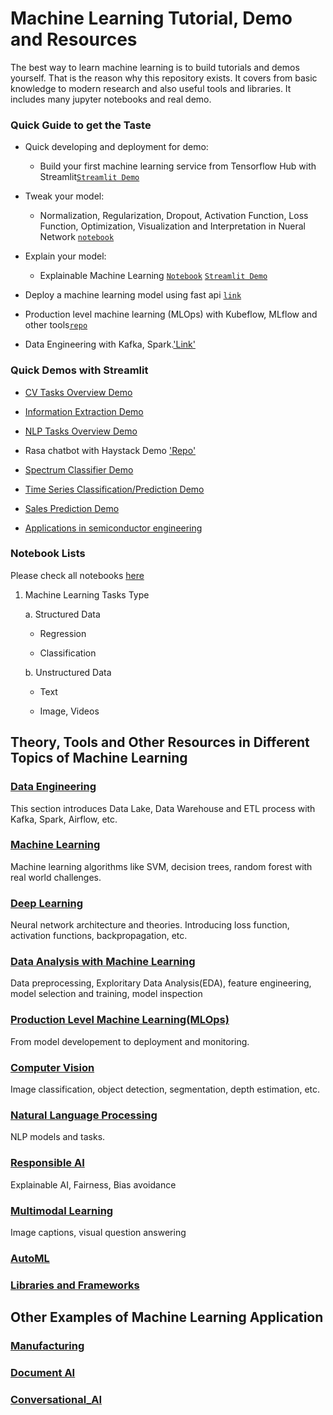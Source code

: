 # Machine Learning Tutorial, Demo and Resources

The best way to learn machine learning is to build tutorials and demos yourself. That is the reason why this repository exists. It covers from basic knowledge to modern research and also useful tools and libraries. It includes many jupyter notebooks and real demo. 


### Quick Guide to get the Taste

* Quick developing and deployment for demo:

   * Build your first machine learning service from Tensorflow Hub with Streamlit[`Streamlit Demo`](demo/simple/image_cls)

* Tweak your model:

   * Normalization, Regularization, Dropout, Activation Function, Loss Function, Optimization, Visualization and Interpretation in Nueral Network [`notebook`](notebooks/data-analysis/house_price_NN_xAI.ipynb)

* Explain your model:

   * Explainable Machine Learning [`Notebook`](notebooks/data-analysis/house_price.ipynb) [`Streamlit Demo`](https://explainable-machine-learning.herokuapp.com/)

* Deploy a machine learning model using fast api [`link`]()

* Production level machine learning (MLOps) with Kubeflow, MLflow and other tools[`repo`](MLOps.md)

* Data Engineering with Kafka, Spark.['Link'](Data_Engineering.md)

### Quick Demos with Streamlit

* [CV Tasks Overview Demo]()

* [Information Extraction Demo]()

* [NLP Tasks Overview Demo]()

* Rasa chatbot with Haystack Demo ['Repo']()

* [Spectrum Classifier Demo]()

* [Time Series Classification/Prediction Demo]()

* [Sales Prediction Demo]()

* [Applications in semiconductor engineering]()

### Notebook Lists

Please check all notebooks [here](notebooks/)

1. Machine Learning Tasks Type

   a. Structured Data 
     
     - Regression

     - Classification
    
   b. Unstructured Data
      
     - Text

     - Image, Videos



## Theory, Tools and Other Resources in Different Topics of Machine Learning

### [Data Engineering](Data_Engineering.md)

This section introduces Data Lake, Data Warehouse and ETL process with Kafka, Spark, Airflow, etc.

### [Machine Learning](Machine_Learning.md)

Machine learning algorithms like SVM, decision trees, random forest with real world challenges.

### [Deep Learning](Deep_Learning.md)

Neural network architecture and theories. Introducing loss function, activation functions, backpropagation, etc.

### [Data Analysis with Machine Learning](Data_Analysis.md)

Data preprocessing, Exploritary Data Analysis(EDA), feature engineering, model selection and training, model inspection

### [Production Level Machine Learning(MLOps)](https://github.com/epadam/production-level-machine-learning)

From model developement to deployment and monitoring.

### [Computer Vision](https://github.com/epadam/cv-overview)

Image classification, object detection, segmentation, depth estimation, etc.

### [Natural Language Processing](https://github.com/epadam/nlp-overview)

NLP models and tasks.

### [Responsible AI](Responsible_AI.md)

Explainable AI, Fairness, Bias avoidance

### [Multimodal Learning](Multimodal.md)

Image captions, visual question answering

### [AutoML](autoML.md)

### [Libraries and Frameworks](Libraries_and_Frameworks.md)


## Other Examples of Machine Learning Application

### [Manufacturing](applications/Manufacturing.md)

### [Document AI](applications/Document_AI.md)

### [Conversational_AI](applications/Conversational_AI.md)






